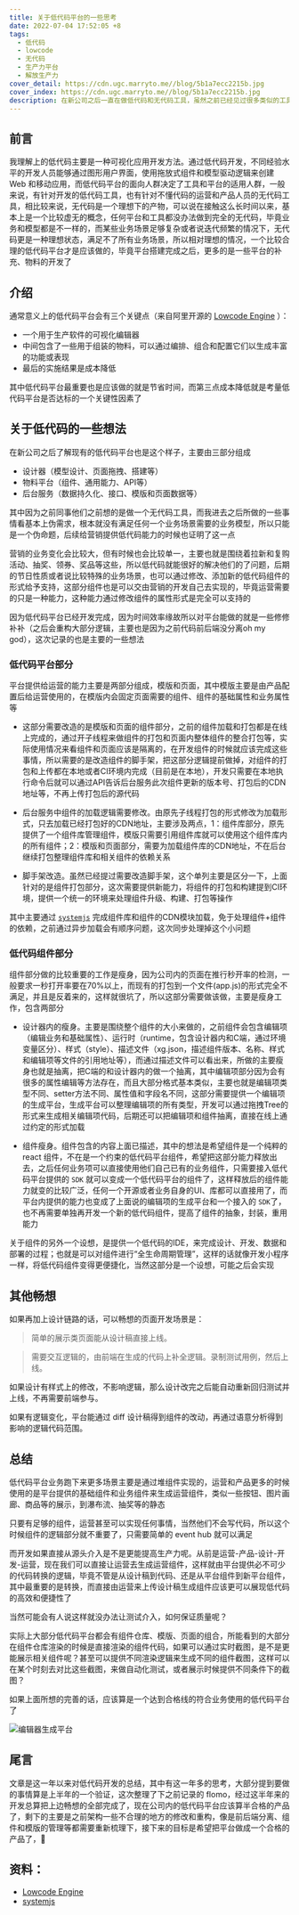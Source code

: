 ```yaml
---
title: 关于低代码平台的一些思考
date: 2022-07-04 17:52:05 +8
tags:
  - 低代码
  - lowcode
  - 无代码
  - 生产力平台
  - 解放生产力
cover_detail: https://cdn.ugc.marryto.me//blog/5b1a7ecc2215b.jpg
cover_index: https://cdn.ugc.marryto.me//blog/5b1a7ecc2215b.jpg
description: 在新公司之后一直在做低代码和无代码工具，虽然之前已经见过很多类似的工具或者平台，而且刚开始接触前端的时候大家很熟悉的使用的Dreamvever等，通俗来讲都是低代码工具，那做了这么长时间或者思考这么长时间，对低代码理解到底是怎么样的呢
---
```


## 前言
我理解上的低代码主要是一种可视化应用开发方法。通过低代码开发，不同经验水平的开发人员能够通过图形用户界面，使用拖放式组件和模型驱动逻辑来创建 Web 和移动应用，而低代码平台的面向人群决定了工具和平台的适用人群，一般来说，有针对开发的低代码工具，也有针对不懂代码的运营和产品人员的无代码工具，相比较来说，无代码是一个理想下的产物，可以说在接触这么长时间以来，基本上是一个比较虚无的概念，任何平台和工具都没办法做到完全的无代码，毕竟业务和模型都是不一样的，而某些业务场景足够复杂或者说迭代频繁的情况下，无代码更是一种理想状态，满足不了所有业务场景，所以相对理想的情况，一个比较合理的低代码平台才是应该做的，毕竟平台搭建完成之后，更多的是一些平台的补充、物料的开发了

## 介绍

通常意义上的低代码平台会有三个关键点（来自阿里开源的 [Lowcode Engine](https://lowcode-engine.cn/docV2/intro) ）：

- 一个用于生产软件的可视化编辑器
- 中间包含了一些用于组装的物料，可以通过编排、组合和配置它们以生成丰富的功能或表现
- 最后的实施结果是成本降低

其中低代码平台最重要也是应该做的就是节省时间，而第三点成本降低就是考量低代码平台是否达标的一个关键性因素了

## 关于低代码的一些想法

在新公司之后了解现有的低代码平台也是这个样子，主要由三部分组成

- 设计器（模型设计、页面拖拽、搭建等）
- 物料平台（组件、通用能力、API等）
- 后台服务（数据持久化、接口、模版和页面数据等）

其中因为之前同事他们之前想的是做一个无代码工具，而我进去之后所做的一些事情看基本上伪需求，根本就没有满足任何一个业务场景需要的业务模型，所以只能是一个伪命题，后续给营销提供低代码能力的时候也证明了这一点

营销的业务变化会比较大，但有时候也会比较单一，主要也就是围绕着拉新和复购活动、抽奖、领券、奖品等这些，所以低代码就能很好的解决他们的了问题，后期的节日性质或者说比较特殊的业务场景，也可以通过修改、添加新的低代码组件的形式给予支持，这部分组件也是可以交由营销的开发自己去实现的，毕竟运营需要的只是一种能力，这种能力通过修改组件的属性形式是完全可以支持的

因为低代码平台已经开发完成，因为时间效率缘故所以对平台能做的就是一些修修补补（之后会重构大部分逻辑，主要也是因为之前代码前后端没分离oh my god），这次记录的也是主要的一些想法

### 低代码平台部分

平台提供给运营的能力主要是两部分组成，模版和页面，其中模版主要是由产品配置后给运营使用的，在模版内会固定页面需要的组件、组件的基础属性和业务属性等

- 这部分需要改造的是模版和页面的组件部分，之前的组件加载和打包都是在线上完成的，通过开子线程来做组件的打包和页面内整体组件的整合打包等，实际使用情况来看组件和页面应该是隔离的，在开发组件的时候就应该完成这些事情，所以需要的是改造组件的脚手架，把这部分逻辑提前做掉，对组件的打包和上传都在本地或者CI环境内完成（目前是在本地），开发只需要在本地执行命令后就可以通过API告诉后台服务此次组件更新的版本号、打包后的CDN地址等，不再上传打包后的源代码

- 后台服务中组件的加载逻辑需要修改。由原先子线程打包的形式修改为加载形式，只去加载已经打包好的CDN地址，主要涉及两点，1：组件库部分，原先提供了一个组件库管理组件，模版只需要引用组件库就可以使用这个组件库内的所有组件；2：模版和页面部分，需要为加载组件库的CDN地址，不在后台继续打包整理组件库和相关组件的依赖关系

- 脚手架改造。虽然已经提过需要改造脚手架，这个单列主要是区分一下，上面针对的是组件打包部分，这次需要提供新能力，将组件的打包和构建提到CI环境，提供一个统一的环境来处理组件升级、构建、打包等操作

其中主要通过 [`systemjs`](https://github.com/systemjs/systemjs) 完成组件库和组件的CDN模块加载，免于处理组件+组件的依赖，之前通过异步加载会有顺序问题，这次同步处理掉这个小问题


### 低代码组件部分
组件部分做的比较重要的工作是瘦身，因为公司内的页面在推行秒开率的检测，一般要求一秒打开率要在70%以上，而现有的打包到一个文件(app.js)的形式完全不满足，并且是反着来的，这样就很坑了，所以这部分需要做该做，主要是瘦身工作，包含两部分

- 设计器内的瘦身。主要是围绕整个组件的大小来做的，之前组件会包含编辑项（编辑业务和基础属性）、运行时（runtime，包含设计器内和C端，通过环境变量区分）、样式（style）、描述文件（xg.json，描述组件版本、名称、样式和编辑项等文件的引用地址等），而通过描述文件可以看出来，所做的主要瘦身也就是抽离，把C端的和设计器内的做一个抽离，其中编辑项部分因为会有很多的属性编辑等方法存在，而且大部分格式基本类似，主要也就是编辑项类型不同、setter方法不同、属性值和字段名不同，这部分需要提供一个编辑项的生成平台，生成平台可以整理编辑项的所有类型，开发可以通过拖拽Tree的形式来生成相关编辑项代码，后期还可以把编辑项和组件抽离，直接在线上通过约定的形式加载

- 组件瘦身。组件包含的内容上面已描述，其中的想法是希望组件是一个纯粹的 react 组件，不在是一个约束的低代码平台组件，希望把这部分能力释放出去，之后任何业务项可以直接使用他们自己已有的业务组件，只需要接入低代码平台提供的 `SDK` 就可以变成一个低代码平台的组件了，这样释放后的组件能力就变的比较广泛，任何一个开源或者业务自身的UI、库都可以直接用了，而平台内提供的能力也变成了上面说的编辑项的生成平台和一个接入的 `SDK`了，也不再需要单独再开发一个新的低代码组件，提高了组件的抽象，封装，重用能力


关于组件的另外一个设想，是提供一个低代码的IDE，来完成设计、开发、数据和部署的过程；也就是可以对组件进行“全生命周期管理”，这样的话就像开发小程序一样，将低代码组件变得更便捷化，当然这部分是一个设想，可能之后会实现

## 其他畅想

如果再加上设计链路的话，可以畅想的页面开发场景是：

> 简单的展示类页面能从设计稿直接上线。

> 需要交互逻辑的，由前端在生成的代码上补全逻辑。录制测试用例，然后上线。

如果设计有样式上的修改，不影响逻辑，那么设计改完之后能自动重新回归测试并上线，不再需要前端参与。

如果有逻辑变化，平台能通过 diff 设计稿得到组件的改动，再通过语意分析得到影响的逻辑代码范围。

## 总结

低代码平台业务跑下来更多场景主要是通过堆组件实现的，运营和产品更多的时候使用的是平台提供的基础组件和业务组件来生成运营组件，类似一些按钮、图片画廊、商品等的展示，到瀑布流、抽奖等的静态

只要有足够的组件，运营甚至可以实现任何事情，当然他们不会写代码，所以这个时候组件的逻辑部分就不重要了，只需要简单的 event hub 就可以满足

而开发如果直接从源头介入是不是更能提高生产力呢。从前是运营-产品-设计-开发-运营，现在我们可以直接让运营去生成运营组件，这样就由平台提供必不可少的代码转换的逻辑，毕竟不管是从设计稿到代码、还是从平台组件到新平台组件，其中最重要的是转换，而直接由运营来上传设计稿生成组件应该更可以展现低代码的高效和便捷性了

当然可能会有人说这样就没办法让测试介入，如何保证质量呢？

实际上大部分低代码平台都会有组件仓库、模版、页面的组合，所能看到的大部分在组件仓库渲染的时候是直接渲染的组件代码，如果可以通过实时截图，是不是更能展示相关组件呢？甚至可以提供不同渲染逻辑来生成不同的组件截图，这样可以在某个时刻去对比这些截图，来做自动化测试，或者展示时候提供不同条件下的截图？

如果上面所想的完善的话，应该算是一个达到合格线的符合业务使用的低代码平台了

<Image className="wysiwyg-image" src='https://cdn.ugc.marryto.me/blog/lowcode/WechatIMG435.jpeg' title='编辑器生成平台' alt='编辑器生成平台'/>

## 尾言
文章是这一年以来对低代码开发的总结，其中有这一年多的思考，大部分提到要做的事情算是上半年的一个验证，这次整理了下之前记录的 flomo，经过这半年来的开发总算把上边畅想的全部完成了，现在公司内的低代码平台应该算半合格的产品了，剩下的主要是之前架构一些不合理的地方的修改和重构，像是前后端分离、组件和模版的管理等都需要重新梳理下，接下来的目标是希望把平台做成一个合格的产品了，💪

## 资料：
- [Lowcode Engine](https://lowcode-engine.cn/docV2/intro) 
- [systemjs](https://github.com/systemjs/systemjs)
